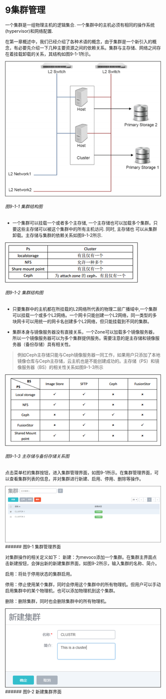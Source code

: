 # 9集群管理

一个集群是一组物理主机的逻辑集合. 一个集群中的主机必须有相同的操作系统(hypervisor)和网络配置.

在第一章概述中，我们已经介绍了各种术语的概念，由于集群是一个新引入的概念，有必要先介绍一下几种主要资源之间的依赖关系。集群与主存储、网络之间存在着挂载卸载的关系，其结构如图9-1-1所示。

![png](../images/9-1-1.png "图9-1-1 集群结构图")

###### 图9-1-1 集群结构图

- 一个集群可以挂载一个或者多个主存储, 一个主存储也可以加载多个集群。只要这些主存储可以被这个集群中的所有主机访问. 同时, 主存储也 可以从集群卸载。主存储与集群的依赖关系如图9-1-2所示.

![png](../images/9-1-2.png "图9-1-2 集群与主存储关系图")

###### 图9-1-2 集群结构图

- 只要集群中的主机都在所挂载的L2网络所代表的物理二层广播域中,一个集群可以挂载一个或多个L2网络。一个网卡只能创建一个L2网络，同一类型的多块网卡可以用统一的网卡名创建多个L2网络，但只能挂载到不同的集群。



- 集群本身与镜像服务器没有直接关系，一个Zone可以加载多个镜像服务器，所以一个镜像服务器可以为多个集群提供服务。需要注意的是主存储和镜像服务器（备份存储）具有相关性。


> 例如Ceph主存储只能与Ceph镜像服务器一同工作，如果用户只添加了本地镜像仓库与Ceph主存储，云主机也是不能创建成功的。主存储（PS）和镜像服务器（BS）的相关性关系如图9-1-3所示

![png](../images/9-1-3.png "图9-1-3 主存储与备份存储关系图")

###### 图9-1-3 主存储与备份存储关系图

点击菜单栏的集群按钮，进入集群管理界面，如图9-1所示。在集群管理界面，可以查看集群列表的信息，并对集群进行新建、启用、停用、删除等操作。

![png](../images/9-1.png "图9-1  集群管理界面")###### 图9-1  集群管理界面

对集群操作的相关定义如下：
新建：为mevoco添加一个集群。在集群主界面点击新建按钮，会弹出新的新建集群界面，如图9-2所示，输入集群的名称、简介。

启用：将处于停用状态的集群启用。

停用：停止使用某个集群，同时会停用这个集群中的所有物理机。但用户可以手动启用集群中的某个物理机，也可以添加物理机到这个集群。

删除：删除集群，同时也会删除集群中的所有物理机。

![png](../images/9-2.png "图9-2  新建集群界面")###### 图9-2  新建集群界面

